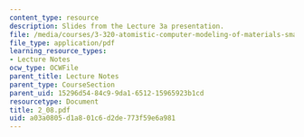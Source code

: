 ```yaml
---
content_type: resource
description: Slides from the Lecture 3a presentation.
file: /media/courses/3-320-atomistic-computer-modeling-of-materials-sma-5107-spring-2005/a03a0805d1a801c6d2de773f59e6a981_2_08.pdf
file_type: application/pdf
learning_resource_types:
- Lecture Notes
ocw_type: OCWFile
parent_title: Lecture Notes
parent_type: CourseSection
parent_uid: 15296d54-84c9-9da1-6512-15965923b1cd
resourcetype: Document
title: 2_08.pdf
uid: a03a0805-d1a8-01c6-d2de-773f59e6a981
---
```

